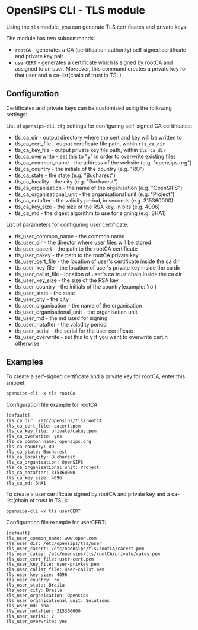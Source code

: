 # OpenSIPS CLI - TLS module

Using the `tls` module, you can generate TLS certificates and private keys.

The module has two subcommands:
* `rootCA` - generates a CA (certification authority) self signed certificate
and private key pair
* `userCERT` - generates a certificate which is signed by rootCA
and assigned to an user. Moreover, this command creates a private key for that
user and a ca-list(chain of trust in TSL)

## Configuration

Certificates and private keys can be customized using the following settings:

List of `opensips-cli.cfg` settings for configuring self-signed CA certificates:

* tls_ca_dir - output directory where the cert and key will be written to
* tls_ca_cert_file - output certificate file path, within `tls_ca_dir`
* tls_ca_key_file - output private key file path, within `tls_ca_dir`
* tls_ca_overwrite - set this to "y" in order to overwrite existing files
* tls_ca_common_name - the address of the website (e.g. "opensips.org")
* tls_ca_country - the initials of the country (e.g. "RO")
* tls_ca_state - the state (e.g. "Bucharest")
* tls_ca_locality - the city (e.g. "Bucharest")
* tls_ca_organisation - the name of the organisation (e.g. "OpenSIPS")
* tls_ca_organisational_unit - the organisational unit (e.g. "Project")
* tls_ca_notafter - the validity period, in seconds (e.g. 315360000)
* tls_ca_key_size - the size of the RSA key, in bits (e.g. 4096)
* tls_ca_md - the digest algorithm to use for signing (e.g. SHA1)

List of parameters for configuring user certificate:
* tls_user_common_name - the common name
* tls_user_dir - the director where user files  will be stored
* tls_user_cacert - the path to the rootCA certificate
* tls_user_cakey - the path to the rootCA private key
* tls_user_cert_file - the location of user's certificate inside the ca dir
* tls_user_key_file - the location of user's private key  inside the ca dir
* tls_user_calist_file - location of user's ca trust chain inside the ca dir
* tls_user_key_size - the size of the RSA key
* tls_user_country - the initials of the country(example: 'ro') 
* tls_user_state - the state
* tls_user_city - the city
* tls_user_organisation - the name of the organisation
* tls_user_organisational_unit - the organisation unit
* tls_user_md - the md used for signing
* tls_user_notafter - the valadity period
* tls_user_serial - the serial for the user certificate
* tls_user_overwrite - set this to y if you want to overwrite cert,n otherwise


## Examples

To create a self-signed certificate and a private key for rootCA, enter this snippet:
```
opensips-cli -x tls rootCA
```
Configuration file example for rootCA:
```
[default]
tls_ca_dir: /etc/opensips/tls/rootCA
tls_ca_cert_file: cacert.pem
tls_ca_key_file: private/cakey.pem
tls_ca_overwrite: yes
tls_ca_common_name: opensips.org
tls_ca_country: RO
tls_ca_state: Bucharest
tls_ca_locality: Bucharest
tls_ca_organisation: OpenSIPS
tls_ca_organisational_unit: Project
tls_ca_notafter: 315360000
tls_ca_key_size: 4096
tls_ca_md: SHA1
```

To create a user certificate signed by rootCA and private key and a ca-list(chain of trust in TSL):
```
opensips-cli -x tls userCERT
```
Configuration file example for userCERT:
```
[default]
tls_user_common_name: www.open.com
tls_user_dir: /etc/opensips/tls/user
tls_user_cacert: /etc/opensips/tls/rootCA/cacert.pem
tls_user_cakey: /etc/opensips/tls/rootCA/private/cakey.pem
tls_user_cert_file: user-cert.pem
tls_user_key_file: user-privkey.pem
tls_user_calist_file: user-calist.pem
tls_user_key_size: 4096
tls_user_country: ro
tls_user_state: Braila
tls_user_city: Braila
tls_user_organisation: Opensips
tls_user_organisational_unit: Solutions
tls_user_md: sha1
tls_user_notafter: 315360000
tls_user_serial: 2
tls_user_overwrite: yes
```
